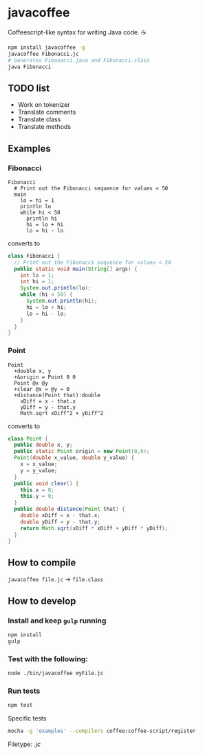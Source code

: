 javacoffee
==========

Coffeescript-like syntax for writing Java code. :coffee:

```bash
npm install javacoffee -g
javacoffee Fibonacci.jc
# Generates Fibonacci.java and Fibonacci.class
java Fibonacci
```

## TODO list

- Work on tokenizer
- Translate comments
- Translate class
- Translate methods

## Examples

### Fibonacci

```jc
Fibonacci
  # Print out the Fibonacci sequence for values < 50
  main
    lo = hi = 1
    println lo
    while hi < 50
      println hi
      hi = lo + hi
      lo = hi - lo
```

converts to

```java
class Fibonacci {
  // Print out the Fibonacci sequence for values < 50
  public static void main(String[] args) {
    int lo = 1;
    int hi = 1;
    System.out.println(lo);
    while (hi < 50) {
      System.out.println(hi);
      hi = lo + hi;
      lo = hi - lo;
    }
  }
}
```

### Point

```jc
Point
  +double x, y
  +&origin = Point 0 0
  Point @x @y
  +clear @x = @y = 0
  +distance(Point that):double
    xDiff = x - that.x
    yDiff = y - that.y
    Math.sqrt xDiff^2 + yDiff^2
```

converts to

```java
class Point {
  public double x, y;
  public static Point origin = new Point(0,0);
  Point(double x_value, double y_value) {
    x = x_value;
    y = y_value;
  }
  public void clear() {
    this.x = 0;
    this.y = 0;
  }
  public double distance(Point that) {
    double xDiff = x - that.x;
    double yDiff = y - that.y;
    return Math.sqrt(xDiff * xDiff + yDiff * yDiff);
  }
}
```

## How to compile

`javacoffee file.jc` -> `file.class`

## How to develop

### Install and keep `gulp` running

```bash
npm install
gulp
```

### Test with the following:

```bash
node ./bin/javacoffee myFile.jc
```

### Run tests

```bash
npm test
```

Specific tests

```bash
mocha -g 'examples' --compilers coffee:coffee-script/register
```

Filetype: _.jc_